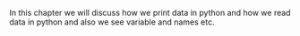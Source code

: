In this chapter we will discuss how we print data in python and how we read data 
in python and also we see variable and names etc.
